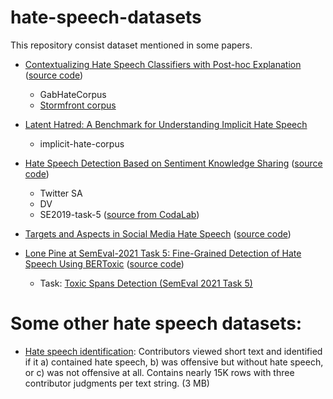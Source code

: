 # hate-speech-datasets
This repository consist dataset mentioned in some papers. 
* [Contextualizing Hate Speech Classifiers with Post-hoc Explanation](https://arxiv.org/abs/2005.02439) ([source code](https://github.com/BrendanKennedy/contextualizing-hate-speech-models-with-explanations))
  - GabHateCorpus
  - [Stormfront corpus](https://github.com/aitor-garcia-p/hate-speech-dataset)

* [Latent Hatred: A Benchmark for Understanding Implicit Hate Speech](https://arxiv.org/abs/2109.05322)
  - implicit-hate-corpus

* [Hate Speech Detection Based on Sentiment Knowledge Sharing](https://aclanthology.org/2021.acl-long.556/) ([source code](https://github.com/1783696285/SKS))
  - Twitter SA
  - DV
  - SE2019-task-5 ([source from CodaLab](https://competitions.codalab.org/competitions/19935#learn_the_details))

* [Targets and Aspects in Social Media Hate Speech](https://aclanthology.org/2021.woah-1.19.pdf) ([source code](https://github.com/TalnUPF/HateSpeechTargetsAspects))

* [Lone Pine at SemEval-2021 Task 5: Fine-Grained Detection of Hate Speech Using BERToxic](https://arxiv.org/abs/2104.03506) ([source code](https://github.com/Yakoob-Khan/Toxic-Spans-Detection))
  - Task: [Toxic Spans Detection (SemEval 2021 Task 5)](https://github.com/ipavlopoulos/toxic_spans)


# Some other hate speech datasets: 
* [Hate speech identification](https://github.com/t-davidson/hate-speech-and-offensive-language): Contributors viewed short text and identified if it a) contained hate speech, b) was offensive but without hate speech, or c) was not offensive at all. Contains nearly 15K rows with three contributor judgments per text string. (3 MB)
